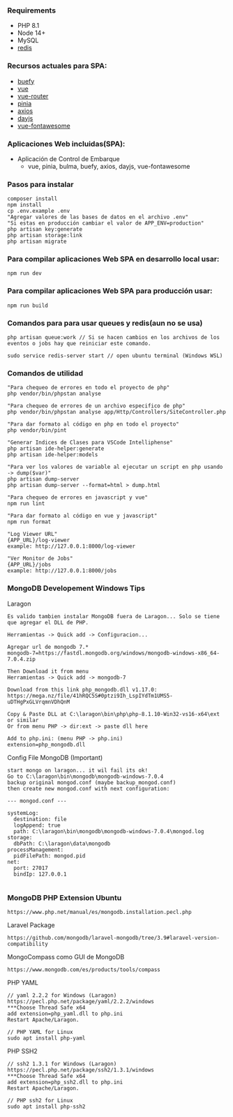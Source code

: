 ### Requirements
* PHP 8.1
* Node 14+
* MySQL
* [redis](https://redis.io/docs/install/)

### Recursos actuales para SPA:

* [buefy](https://buefy.org/)
* [vue](https://v2.vuejs.org/v2/guide/?redirect=true)
* [vue-router](https://v3.router.vuejs.org/)
* [pinia](https://pinia.vuejs.org/)
* [axios](https://github.com/axios/axios)
* [dayjs](https://day.js.org/)
* [vue-fontawesome](https://github.com/FortAwesome/vue-fontawesome)

### Aplicaciones Web incluidas(SPA):

* Aplicación de Control de Embarque
    - vue, pinia, bulma, buefy, axios, dayjs, vue-fontawesome

### Pasos para instalar

```
composer install  
npm install  
cp .env.example .env  
"Agregar valores de las bases de datos en el archivo .env"  
"Si estas en producción cambiar el valor de APP_ENV=production" 
php artisan key:generate  
php artisan storage:link  
php artisan migrate   
```

### Para compilar aplicaciones Web SPA en desarrollo local usar:
```
npm run dev
```

### Para compilar aplicaciones Web SPA para producción usar:
```
npm run build
```

### Comandos para para usar queues y redis(aun no se usa)
```
php artisan queue:work // Si se hacen cambios en los archivos de los eventos o jobs hay que reiniciar este comando.
```
```
sudo service redis-server start // open ubuntu terminal (Windows WSL)
```

### Comandos de utilidad
```
"Para chequeo de errores en todo el proyecto de php"
php vendor/bin/phpstan analyse

"Para chequeo de errores de un archivo especifico de php"
php vendor/bin/phpstan analyse app/Http/Controllers/SiteController.php

"Para dar formato al código en php en todo el proyecto"
php vendor/bin/pint

"Generar Indices de Clases para VSCode Intelliphense"
php artisan ide-helper:generate
php artisan ide-helper:models

"Para ver los valores de variable al ejecutar un script en php usando -> dump($var)"
php artisan dump-server
php artisan dump-server --format=html > dump.html
```

```
"Para chequeo de errores en javascript y vue"
npm run lint

"Para dar formato al código en vue y javascript"
npm run format

"Log Viewer URL"
{APP_URL}/log-viewer
example: http://127.0.0.1:8000/log-viewer

"Ver Monitor de Jobs"
{APP_URL}/jobs
example: http://127.0.0.1:8000/jobs
```

### MongoDB Developement Windows Tips

Laragon
```
Es valido tambien instalar MongoDB fuera de Laragon... Solo se tiene que agregar el DLL de PHP.

Herramientas -> Quick add -> Configuracion...

Agregar url de mongodb 7.*
mongodb-7=https://fastdl.mongodb.org/windows/mongodb-windows-x86_64-7.0.4.zip

Then Download it from menu
Herramientas -> Quick add -> mongodb-7

Download from this link php_mongodb.dll v1.17.0:
https://mega.nz/file/41hRQC5S#0ptzi9Ih_LspIYdTm1UMS5-uDTHgPxGLVrqmnVDhQnM

Copy & Paste DLL at C:\laragon\bin\php\php-8.1.10-Win32-vs16-x64\ext or similar
Or from menu PHP -> dir:ext -> paste dll here

Add to php.ini: (menu PHP -> php.ini)
extension=php_mongodb.dll
```

Config File MongoDB (Important)
```
start mongo on laragon... it wil fail its ok!
Go to C:\laragon\bin\mongodb\mongodb-windows-7.0.4
backup original mongod.conf (maybe backup_mongod.conf)
then create new mongod.conf with next configuration:

--- mongod.conf ---

systemLog:
  destination: file
  logAppend: true
  path: C:\laragon\bin\mongodb\mongodb-windows-7.0.4\mongod.log
storage:
  dbPath: C:\laragon\data\mongodb
processManagement:
  pidFilePath: mongod.pid
net:
  port: 27017
  bindIp: 127.0.0.1
  
```

### MongoDB PHP Extension Ubuntu
```
https://www.php.net/manual/es/mongodb.installation.pecl.php
```

Laravel Package
```
https://github.com/mongodb/laravel-mongodb/tree/3.9#laravel-version-compatibility
```

MongoCompass como GUI de MongoDB
```
https://www.mongodb.com/es/products/tools/compass
```

PHP YAML
```
// yaml 2.2.2 for Windows (Laragon)
https://pecl.php.net/package/yaml/2.2.2/windows
***Choose Thread Safe x64
add extension=php_yaml.dll to php.ini
Restart Apache/Laragon.

// PHP YAML for Linux
sudo apt install php-yaml
```

PHP SSH2
```
// ssh2 1.3.1 for Windows (Laragon)
https://pecl.php.net/package/ssh2/1.3.1/windows
***Choose Thread Safe x64
add extension=php_ssh2.dll to php.ini
Restart Apache/Laragon.

// PHP ssh2 for Linux
sudo apt install php-ssh2
```
